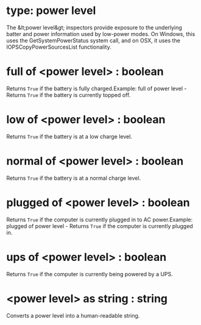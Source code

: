 # type: power level

The &amp;lt;power level&amp;gt; inspectors provide exposure to the underlying batter and power information used by low-power modes. On Windows, this uses the GetSystemPowerStatus system call, and on OSX, it uses the IOPSCopyPowerSourcesList functionality.

# full of &lt;power level&gt; : boolean

Returns `True` if the battery is fully charged.Example: full of power level - Returns `True` if the battery is currently topped off.

# low of &lt;power level&gt; : boolean

Returns `True` if the battery is at a low charge level.

# normal of &lt;power level&gt; : boolean

Returns `True` if the battery is at a normal charge level.

# plugged of &lt;power level&gt; : boolean

Returns `True` if the computer is currently plugged in to AC power.Example: plugged of power level - Returns `True` if the computer is currently plugged in.

# ups of &lt;power level&gt; : boolean

Returns `True` if the computer is currently being powered by a UPS.

# &lt;power level&gt; as string : string

Converts a power level into a human-readable string.
